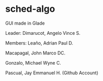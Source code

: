 # sched-algo
GUI made in Glade

Leader: 
Dimarucot, Angelo Vince S.

Members:
Leaño, Adrian Paul D.

Macapagal, John Marco DC.

Gonzalo, Michael Wyne C.



Pascual, Jay Emmanuel H. (Github Account)
